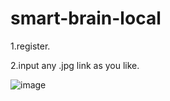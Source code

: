 # smart-brain-local

1.register.

2.input any .jpg link as you like.

![image](https://user-images.githubusercontent.com/58379658/220130269-7fde983b-e270-4a1b-aae7-6846f1cfc60f.png)
